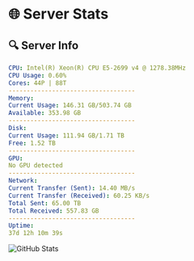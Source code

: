 # 🌐 Server Stats
## 🔍 Server Info
```yaml
CPU: Intel(R) Xeon(R) CPU E5-2699 v4 @ 1278.38MHz
CPU Usage: 0.60%
Cores: 44P | 88T
-----------------------------------
Memory:
Current Usage: 146.31 GB/503.74 GB
Available: 353.98 GB
-----------------------------------
Disk:
Current Usage: 111.94 GB/1.71 TB
Free: 1.52 TB
-----------------------------------
GPU:
No GPU detected
-----------------------------------
Network:
Current Transfer (Sent): 14.40 MB/s
Current Transfer (Received): 60.25 KB/s
Total Sent: 65.00 TB
Total Received: 557.83 GB
-----------------------------------
Uptime:
37d 12h 10m 39s
```
![GitHub Stats](https://img.shields.io/badge/Updated-2025-04-14_09:33:28-blue)